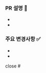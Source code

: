 ### PR 설명 🔎
- <!--어떠한것을 변경한 pr-->
- 

### 주요 변경사항 ✅
- <!--변경사항-->
- <!--QueryCodesService-->

close #<!--issue-->